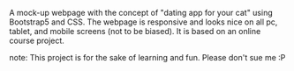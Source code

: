 A mock-up webpage with the concept of "dating app for your cat" using Bootstrap5 and CSS. The webpage is responsive and looks nice on all pc, tablet, and mobile screens (not to be biased). It is based on an online course project.

note: This project is for the sake of learning and fun.
Please don't sue me :P
